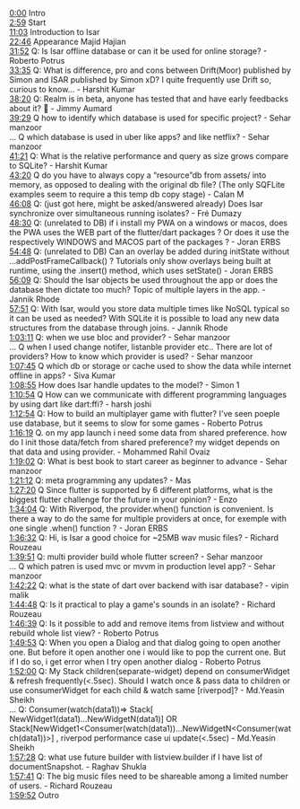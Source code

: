 [0:00](https://www.youtube.com/watch?v=pdKb8HLCXOA&t=0m00s) Intro  
[2:59](https://www.youtube.com/watch?v=pdKb8HLCXOA&t=2m59s) Start  
[11:03](https://www.youtube.com/watch?v=pdKb8HLCXOA&t=11m03s) Introduction to Isar  
[22:46](https://www.youtube.com/watch?v=pdKb8HLCXOA&t=22m46s) Appearance Majid Hajian  
[31:52](https://www.youtube.com/watch?v=pdKb8HLCXOA&t=31m52s) Q: Is Isar offline database or can it be used for online storage? - Roberto Potrus  
[33:35](https://www.youtube.com/watch?v=pdKb8HLCXOA&t=33m35s) Q: What is difference, pro and cons between Drift(Moor) published by Simon and ISAR published by Simon xD? I quite frequently use Drift so, curious to know... - Harshit Kumar  
[38:20](https://www.youtube.com/watch?v=pdKb8HLCXOA&t=38m20s) Q: Realm is in beta, anyone has tested that and have early feedbacks about it? 🙂 - Jimmy Aumard  
[39:29](https://www.youtube.com/watch?v=pdKb8HLCXOA&t=39m29s) Q how to identify which database is used for specific project? - Sehar manzoor  
... Q which database is used in uber like apps? and like netflix? - Sehar manzoor  
[41:21](https://www.youtube.com/watch?v=pdKb8HLCXOA&t=41m21s) Q: What is the relative performance and query as size grows compare to SQLite? - Harshit Kumar  
[43:20](https://www.youtube.com/watch?v=pdKb8HLCXOA&t=43m20s) Q do you have to always copy a “resource”db from assets/ into memory, as opposed to dealing with the original db file? (The only SQFLite examples seem to require a this temp db copy stage) - Calan M  
[46:08](https://www.youtube.com/watch?v=pdKb8HLCXOA&t=46m08s) Q: (just got here, might be asked/answered already) Does Isar synchronize over simultaneous running isolates? - Fré Dumazy  
[48:30](https://www.youtube.com/watch?v=pdKb8HLCXOA&t=48m30s) Q: (unrelated to DB) if i install my PWA on a windows or macos, does the PWA uses the WEB part of the flutter/dart packages ? Or does it use the respectively WINDOWS and MACOS part of the packages ? - Joran ERBS  
[54:48](https://www.youtube.com/watch?v=pdKb8HLCXOA&t=54m48s) Q: (unrelated to DB) Can an overlay be added during initState without ...addPostFrameCallback() ? Tutorials only show overlays being built at runtime, using the .insert() method, which uses setState() - Joran ERBS  
[56:09](https://www.youtube.com/watch?v=pdKb8HLCXOA&t=56m09s) Q: Should the Isar objects be used throughout the app or does the database then dictate too much? Topic of multiple layers in the app. - Jannik Rhode  
[57:51](https://www.youtube.com/watch?v=pdKb8HLCXOA&t=57m51s) Q: With Isar, would you store data multiple times like NoSQL typical so it can be used as needed? With SQLite it is possible to load any new data structures from the database through joins. - Jannik Rhode  
[1:03:11](https://www.youtube.com/watch?v=pdKb8HLCXOA&t=1h03m11s) Q: when we use bloc and provider? - Sehar manzoor  
... Q when I used change notifer, listanble provider etc.. There are lot of providers? How to know which provider is used? - Sehar manzoor  
[1:07:45](https://www.youtube.com/watch?v=pdKb8HLCXOA&t=1h07m45s) Q which db or storage or cache used to show the data while internet offline in apps? - Siva Kumar  
[1:08:55](https://www.youtube.com/watch?v=pdKb8HLCXOA&t=1h08m55s) How does Isar handle updates to the model? - Simon 1  
[1:10:54](https://www.youtube.com/watch?v=pdKb8HLCXOA&t=1h10m54s) Q How can we communicate with different programming languages by using dart like dart:ffi? - harsh joshi  
[1:12:54](https://www.youtube.com/watch?v=pdKb8HLCXOA&t=1h12m54s) Q: How to build an multiplayer game with flutter? I've seen poeple use database, but it seems to slow for some games - Roberto Potrus  
[1:16:19](https://www.youtube.com/watch?v=pdKb8HLCXOA&t=1h16m19s) Q. on my app launch i need some data from shared preference. how do I init those data/fetch from shared preference? my widget depends on that data and using provider. - Mohammed Rahil Ovaiz  
[1:19:02](https://www.youtube.com/watch?v=pdKb8HLCXOA&t=1h19m02s) Q: What is best book to start career as beginner to advance - Sehar manzoor  
[1:21:12](https://www.youtube.com/watch?v=pdKb8HLCXOA&t=1h21m12s) Q: meta programming any updates? - Mas  
[1:27:20](https://www.youtube.com/watch?v=pdKb8HLCXOA&t=1h27m20s) Q Since flutter is supported by 6 different platforms, what is the biggest flutter challenge for the future in your opinion? - Enzo  
[1:34:04](https://www.youtube.com/watch?v=pdKb8HLCXOA&t=1h34m04s) Q: With Riverpod, the provider.when() function is convenient. Is there a way to do the same for multiple providers at once, for exemple with one single .when() function ? - Joran ERBS  
[1:36:32](https://www.youtube.com/watch?v=pdKb8HLCXOA&t=1h36m32s) Q: Hi, is Isar a good choice for ~25MB wav music files? - Richard Rouzeau  
[1:39:51](https://www.youtube.com/watch?v=pdKb8HLCXOA&t=1h39m51s) Q: multi provider build whole flutter screen? - Sehar manzoor  
... Q which patren is used mvc or mvvm in production level app? - Sehar manzoor  
[1:42:22](https://www.youtube.com/watch?v=pdKb8HLCXOA&t=1h42m22s) Q: what is the state of dart over backend with isar database? - vipin malik  
[1:44:48](https://www.youtube.com/watch?v=pdKb8HLCXOA&t=1h44m48s) Q: Is it practical to play a game's sounds in an isolate? - Richard Rouzeau  
[1:46:39](https://www.youtube.com/watch?v=pdKb8HLCXOA&t=1h46m39s) Q: Is it possible to add and remove items from listview and without rebuild whole list view? - Roberto Potrus  
[1:49:53](https://www.youtube.com/watch?v=pdKb8HLCXOA&t=1h49m53s) Q: When you open a Dialog and that dialog going to open another one. But before it open another one i would like to pop the current one. But if I do so, i get error when I try open another dialog - Roberto Potrus  
[1:52:00](https://www.youtube.com/watch?v=pdKb8HLCXOA&t=1h52m00s) Q: My Stack children(separate-widget) depend on consumerWidget & refresh frequently(<.5sec). Should I watch once & pass data to children or use consumerWidget for each child & watch same [riverpod]? - Md.Yeasin Sheikh  
... Q: Consumer(watch(data1))=> Stack[ NewWidget1(data1)...NewWidgetN(data1)] OR Stack[NewWidget1<Consumer(watch(data1))...NewWidgetN<Consumer(watch(data1))>] , riverpod performance case ui update(<.5sec) - Md.Yeasin Sheikh  
[1:57:28](https://www.youtube.com/watch?v=pdKb8HLCXOA&t=1h57m28s) Q: what use future builder with listview.builder if I have list of documentSnapshot. - Raghav Shukla  
[1:57:41](https://www.youtube.com/watch?v=pdKb8HLCXOA&t=1h57m41s) Q: The big music files need to be shareable among a limited number of users. - Richard Rouzeau  
[1:59:52](https://www.youtube.com/watch?v=pdKb8HLCXOA&t=1h59m52s) Outro  
